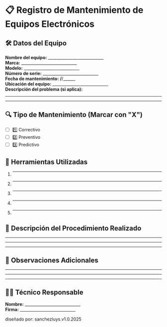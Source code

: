 # 📋 Registro de Mantenimiento de Equipos Electrónicos  

## 🛠 Datos del Equipo  
**Nombre del equipo:** ____________________________  
**Marca:** ____________________________  
**Modelo:** ____________________________  
**Número de serie:** ____________________________  
**Fecha de mantenimiento:** ____/____/______  
**Ubicación del equipo:** ____________________________  
**Descripción del problema (si aplica):**  
__________________________________________________________  
__________________________________________________________  

## 🔍 Tipo de Mantenimiento (Marcar con "X")  
- [ ] 1️⃣ Correctivo  
- [ ] 2️⃣ Preventivo  
- [ ] 3️⃣ Predictivo  

## 🔧 Herramientas Utilizadas  
1. ____________________________  
2. ____________________________  
3. ____________________________  
4. ____________________________  
5. ____________________________  

## 📝 Descripción del Procedimiento Realizado  
__________________________________________________________  
__________________________________________________________  
__________________________________________________________  

## 📌 Observaciones Adicionales  
__________________________________________________________  
__________________________________________________________  
__________________________________________________________  

## 👨‍🔧 Técnico Responsable  
**Nombre:** ____________________________  
**Firma:** ____________________________  

diseñado por: sanchezluys.v1.0.2025